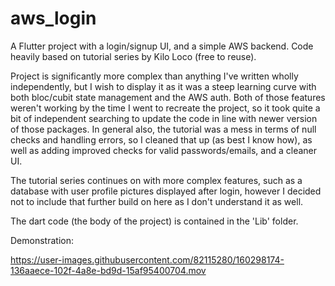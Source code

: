 # aws_login

A Flutter project with a login/signup UI, and a simple AWS backend.
Code heavily based on tutorial series by Kilo Loco (free to reuse).

Project is significantly more complex than anything I've written wholly independently, but I wish to display it as it was a steep learning curve with both bloc/cubit state management and the AWS auth. Both of those features weren't working by the time I went to recreate the project, so it took quite a bit of independent searching to update the code in line with newer version of those packages. In general also, the tutorial was a mess in terms of null checks and handling errors, so I cleaned that up (as best I know how), as well as adding improved checks for valid passwords/emails, and a cleaner UI. 

The tutorial series continues on with more complex features, such as a database with user profile pictures displayed after login, however I decided not to include that further build on here as I don't understand it as well. 

The dart code (the body of the project) is contained in the 'Lib' folder. 

Demonstration:

https://user-images.githubusercontent.com/82115280/160298174-136aaece-102f-4a8e-bd9d-15af95400704.mov


